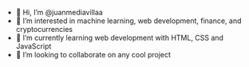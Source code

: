 - 👋 Hi, I’m @juanmediavillaa
- 👀 I’m interested in machine learning, web development, finance, and cryptocurrencies
- 🌱 I’m currently learning web development with HTML, CSS and JavaScript
- 💞️ I’m looking to collaborate on any cool project


<!---
juanmediavillaa/juanmediavillaa is a ✨ special ✨ repository because its `README.md` (this file) appears on your GitHub profile.
You can click the Preview link to take a look at your changes.
--->
